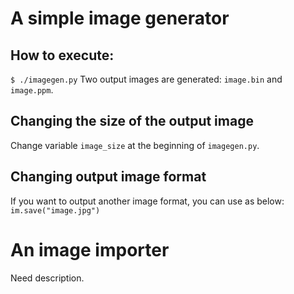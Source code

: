 # A simple image generator

## How to execute:
`$ ./imagegen.py`
Two output images are generated: `image.bin` and `image.ppm`.

## Changing the size of the output image
Change variable `image_size` at the beginning of `imagegen.py`.

## Changing output image format
If you want to output another image format, you can use as below:
`im.save("image.jpg")`

# An image importer
Need description.
